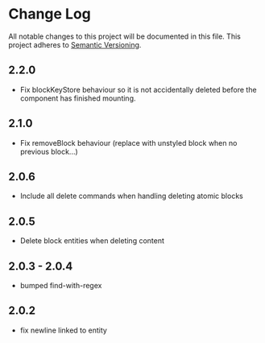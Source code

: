 # Change Log

All notable changes to this project will be documented in this file.
This project adheres to [Semantic Versioning](http://semver.org/).

## 2.2.0
- Fix blockKeyStore behaviour so it is not accidentally deleted before the component has finished mounting.

## 2.1.0
- Fix removeBlock behaviour (replace with unstyled block when no previous block...)

## 2.0.6
- Include all delete commands when handling deleting atomic blocks

## 2.0.5
- Delete block entities when deleting content

## 2.0.3 - 2.0.4
- bumped find-with-regex

## 2.0.2
- fix newline linked to entity
